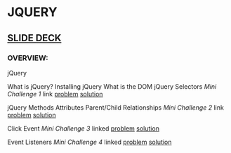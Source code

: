 # JQUERY

## [SLIDE DECK](https://docs.google.com/presentation/d/1s0t3pm3Eb__v3hQwAE8OcOI6z9oOcXlnsHPjR_Ed1EU/edit#slide=id.g50c455d265_1_0)

### OVERVIEW:

jQuery

What is jQuery?
Installing jQuery
What is the DOM
jQuery Selectors
    _Mini Challenge 1_ link [problem](https://codepen.io/nss-web-development-jumpstart/pen/brKmMm?editors=1011)
                            [solution](https://codepen.io/gradyrobbins/pen/MXpMKx)

jQuery Methods
Attributes
Parent/Child Relationships
    _Mini Challenge 2_ link [problem](https://codepen.io/nss-web-development-jumpstart/pen/oeyQMP?editors=1011)
    [solution](https://codepen.io/gradyrobbins/pen/bKqPOO)


Click Event
    _Mini Challenge 3_ linked [problem](https://codepen.io/nss-web-development-jumpstart/pen/jLKQvr?editors=1011)
    [solution](https://codepen.io/gradyrobbins/pen/wXJVOK)

Event Listeners
    _Mini Challenge 4_ linked [problem](https://codepen.io/nss-web-development-jumpstart/pen/prxpvJ)
    [solution](https://codepen.io/nss-web-development-jumpstart/pen/prxpvJ?editors=1111)
